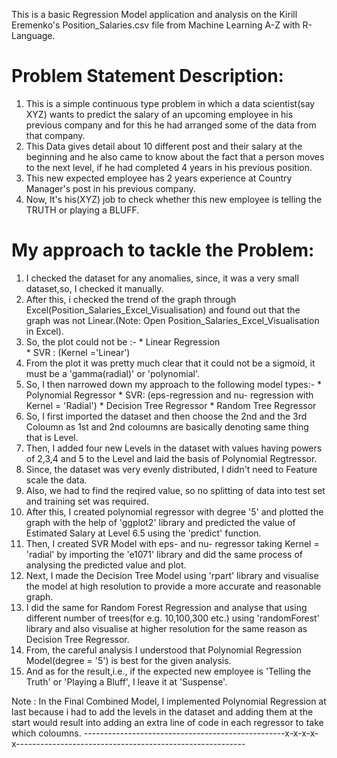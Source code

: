 This is a basic Regression Model application and analysis on the Kirill Eremenko's Position_Salaries.csv file from Machine Learning A-Z with R-Language.

# Problem Statement Description: 
 1. This is a simple continuous type problem in which a data scientist(say XYZ) wants to predict the salary of an upcoming employee in his previous company 
     and for this he had arranged some of the data from that company.
 2. This Data gives detail about 10 different post and their salary at the beginning and he also came to know about the fact that a person moves to the next level, 
     if he had completed 4 years in his previous position.
 3. This new expected employee has 2 years experience at Country Manager's post in his previous company.
 4. Now, It's his(XYZ) job to check whether this new employee is telling the TRUTH or playing a BLUFF.
 
 
 # My approach to tackle the Problem:
 1.  I checked the dataset for any anomalies, since, it was a very small dataset,so, I checked it manually.
 2.  After this, i checked the trend of the graph through Excel(Position_Salaries_Excel_Visualisation) 
     and found out that the graph was not Linear.(Note: Open Position_Salaries_Excel_Visualisation in Excel).
 3.  So, the plot could not be :-
                                * Linear Regression   
                                * SVR : (Kernel ='Linear')
 4.  From the plot it was pretty much clear that it could not be a sigmoid, it must be a 'gamma(radial)' or 'polynomial'.
 5.  So, I then narrowed down my approach to the following model types:- 
                                * Polynomial Regressor
								* SVR: (eps-regression and nu- regression with Kernel = 'Radial')
								* Decision Tree Regressor
								* Random Tree Regressor
 6.  So, I first imported the dataset and then choose the 2nd and the 3rd Coloumn as 
         1st and 2nd coloumns are basically denoting same thing that is Level.
 7.  Then, I added four new Levels in the dataset with values having powers of 2,3,4 and 5 to the Level 
         and laid the basis of Polynomial Regtressor.
 8.  Since, the dataset was very evenly distributed, I didn't need to Feature scale the data.
 9.  Also, we had to find the reqired value, so no splitting of  data into test set and training set was required.
 10. After this, I created polynomial regressor with degree '5' and plotted the graph with the help of 'ggplot2' library 
         and predicted the value of Estimated Salary at Level 6.5 using the 'predict' function.
 11. Then, I created SVR Model with eps- and nu- regressor taking Kernel = 'radial' by importing the 'e1071' library 
         and did the same process of analysing the predicted value and plot.
 12. Next, I made the Decision Tree Model using 'rpart' library and visualise the model at high resolution to provide a more accurate and reasonable graph.
 13. I did the same for Random Forest Regression and analyse that using different number of trees(for e.g. 10,100,300 etc.) using 'randomForest' library 
         and also visualise at higher resolution for the same reason as Decision Tree Regressor.
 14. From, the careful analysis I understood that Polynomial Regression Model(degree = '5') is best for the given analysis.
 15. And as for the result,i.e., if the expected new employee is 'Telling the Truth' or 'Playing a Bluff', I leave it at 'Suspense'.
 
 
 
 Note : In the Final Combined Model, I implemented Polynomial Regression at last because i had to add the levels in the dataset 
         and adding them at the start would result into adding an extra line of code in each regressor to take which coloumns.
 --------------------------------------------------x-x-x-x-x---------------------------------------------------------
